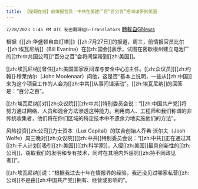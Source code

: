 ```yaml
---
title: 【秘翻在线】前情报官员：中共在美建厂将“百分百”把间谍带到美国
---
```

`7/28/2023 1:45 PM UTC 秘密翻譯組G-Translators` [轉載自GNews](https://gnews.org/articles/1495247)

根据《[[zh:华盛顿自由灯塔]]》[[zh:7月27日]]的报道，周三，前情报官员比尔·[[zh:埃瓦尼纳]]（Bill Evanina）在[[zh:国会]]表示，试图在密歇根州建立电池厂的[[zh:中共国公司]]“百分之百”会将间谍带到[[zh:美国]]。

[[zh:埃瓦尼纳]]曾任[[zh:美国国家反间谍与安全中心]]主任。[[zh:众议员]][[zh:约翰]]·穆莱纳尔（John Moolenaar）问他，这是否“基本上说明，一些从[[zh:中国]]来为这个项目工作的人会为[[zh:中共]]从事间谍活动”。[[zh:埃瓦尼纳]]的回答是：“百分之百”。

[[zh:埃瓦尼纳]]对[[zh:众议院]][[zh:中共]]特别委员会说：“[[zh:中国共产党]]将努力通过网络、人员和混合方法渗透这种能力。利用商人、工程师和我们称谓的非传统收集者，他们将在你们区域的特定技术中不遗余力地实施他们的方法”。

风险投资[[zh:公司]]力士资本（Lux Capital）的联合创始人乔希·沃尔夫（Josh Wolfe）周三晚对[[zh:众议院]][[zh:中共]]特别委员会说：“[[zh:中共]]正在通过其[[zh:千人计划]]吸引[[zh:美国]][[zh:科学家]]，入侵[[zh:美国]]最具创新性的[[zh:公司]]，窃取我们的发明和专有技术，同时在其境内外惩罚[[zh:持不同政见者]]”。

[[zh:埃瓦尼纳]]说：“根据我过去十年在情报界的经验，我还没见过哪家私营[[zh:公司]]不是由[[zh:中国共产党]]拥有、经营或影响的”。
